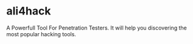 # ali4hack
A Powerfull Tool For Penetration Testers.
It will help you discovering the most popular hacking tools.
